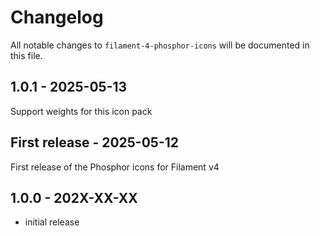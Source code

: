 # Changelog

All notable changes to `filament-4-phosphor-icons` will be documented in this file.

## 1.0.1 - 2025-05-13

Support weights for this icon pack

## First release - 2025-05-12

First release of the Phosphor icons for Filament v4

## 1.0.0 - 202X-XX-XX

- initial release
